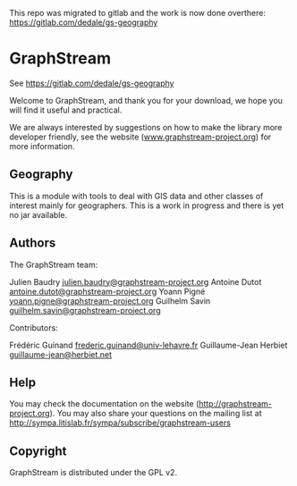 This repo was migrated to gitlab and the work is now done overthere: https://gitlab.com/dedale/gs-geography


GraphStream
===========

See https://gitlab.com/dedale/gs-geography


Welcome to GraphStream, and thank you for your download, we hope you will find it
useful and practical.

We are always interested by suggestions on how to make the library more developer
friendly, see the website (www.graphstream-project.org) for more information.

Geography
---------

This is a module with tools to deal with GIS data and other classes of interest
mainly for geographers. This is a work in progress and there is yet no jar
available.

Authors
-------

The GraphStream team:

Julien Baudry <julien.baudry@graphstream-project.org>
Antoine Dutot <antoine.dutot@graphstream-project.org>
Yoann Pigné <yoann.pigne@graphstream-project.org> 
Guilhelm Savin <guilhelm.savin@graphstream-project.org>


Contributors:

Frédéric Guinand <frederic.guinand@univ-lehavre.fr>
Guillaume-Jean Herbiet <guillaume-jean@herbiet.net>


Help
----

You may check the documentation on the website (http://graphstream-project.org). 
You may also share your questions on the mailing list at 
http://sympa.litislab.fr/sympa/subscribe/graphstream-users 


Copyright
---------

GraphStream is distributed under the GPL v2.
